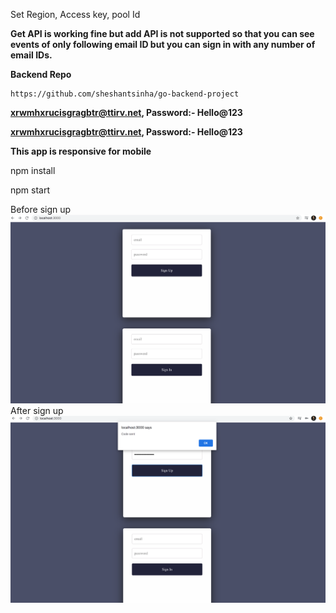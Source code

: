 Set Region, Access key, pool Id

**Get API is working fine but add API is not supported so that you can see events of only following email ID but you can sign in with any number of email IDs.**

**Backend Repo**
```
https://github.com/sheshantsinha/go-backend-project
```

**xrwmhxrucisgragbtr@ttirv.net, Password:- Hello@123**

**xrwmhxrucisgragbtr@ttirv.net, Password:- Hello@123**

**This app is responsive for mobile**

npm install 

npm start

Before sign up
![alt text](https://github.com/sheshantsinha/go-react-project/blob/master/public/before_signup.png)
After sign up
![alt text](https://github.com/sheshantsinha/go-react-project/blob/master/public/after_signup.png)
